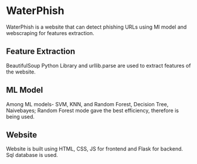 # WaterPhish
WaterPhish is a website that can detect phishing URLs using Ml model and webscraping for features extraction.
## Feature Extraction
BeautifulSoup Python Library and urllib.parse are used to extract features of the website.
## ML Model
Among ML models- SVM, KNN, and Random Forest, Decision Tree, Naivebayes; Random Forest mode gave the best efficiency, therefore is being used.
## Website
Website is built using HTML, CSS, JS for frontend and Flask for backend. Sql database is used.
